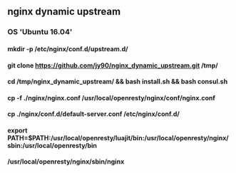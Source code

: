 ## nginx dynamic upstream
### OS 'Ubuntu 16.04'

#### mkdir -p /etc/nginx/conf.d/upstream.d/

#### git clone https://github.com/jy90/nginx_dynamic_upstream.git /tmp/

#### cd /tmp/nginx_dynamic_upstream/ && bash install.sh && bash consul.sh

#### cp -f ./nginx/nginx.conf /usr/local/openresty/nginx/conf/nginx.conf

#### cp ./nginx/conf.d/default-server.conf /etc/nginx/conf.d/

#### export PATH=$PATH:/usr/local/openresty/luajit/bin:/usr/local/openresty/nginx/sbin:/usr/local/openresty/bin

#### /usr/local/openresty/nginx/sbin/nginx
